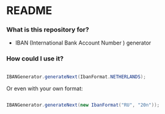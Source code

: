 # README #

### What is this repository for? ###

* IBAN (International Bank Account Number )  generator

### How could I use it? ###

``` java

IBANGenerator.generateNext(IbanFormat.NETHERLANDS);

```

Or even with your own format:

``` java

IBANGenerator.generateNext(new IbanFormat("RU", "20n"));

```